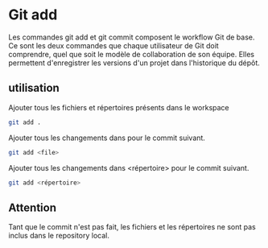 # Git add

Les commandes git add et git commit composent le workflow Git de base. Ce sont les deux commandes que chaque utilisateur de Git doit comprendre, quel que soit le modèle de collaboration de son équipe. Elles permettent d'enregistrer les versions d'un projet dans l'historique du dépôt.

## utilisation

Ajouter tous les fichiers et répertoires présents dans le workspace
```Bash
git add .
```

Ajouter tous les changements dans <fichier> pour le commit suivant.
```Bash
git add <file>
```

Ajouter tous les changements dans <répertoire> pour le commit suivant.
```Bash
git add <répertoire>
```

## Attention
Tant que le commit n'est pas fait, les fichiers et les répertoires ne sont pas inclus dans le repository local.

